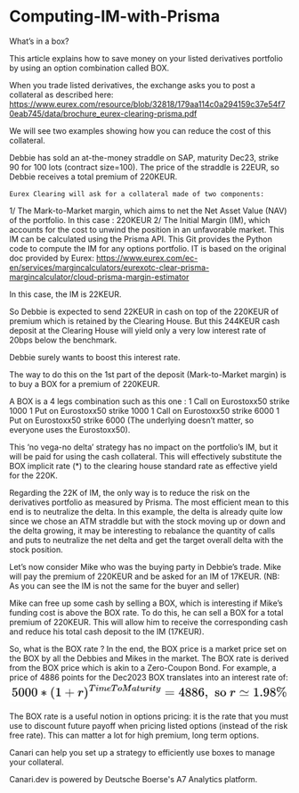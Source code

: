 # Computing-IM-with-Prisma

What’s in a box?

This article explains how to save money on your listed derivatives portfolio by using an option combination called BOX.

When you trade listed derivatives, the exchange asks you to post a collateral as described here:
https://www.eurex.com/resource/blob/32818/179aa114c0a294159c37e54f70eab745/data/brochure_eurex-clearing-prisma.pdf

We will see two examples showing how you can reduce the cost of this collateral.


Debbie has sold an at-the-money straddle on SAP, maturity Dec23, strike 90 for 100 lots (contract size=100). 
The price of the straddle is 22EUR, so Debbie receives a total premium of 220KEUR.

	Eurex Clearing will ask for a collateral made of two components:
1/ The Mark-to-Market margin, which aims to net the Net Asset Value (NAV) of the portfolio. In this case : 220KEUR
	2/ The Initial Margin (IM), which accounts for the cost to unwind the position in an unfavorable market. This IM can be calculated using the Prisma API. 
This Git provides the Python code to compute the IM for any options portfolio. IT is based on the original doc provided by Eurex:
https://www.eurex.com/ec-en/services/margincalculators/eurexotc-clear-prisma-margincalculator/cloud-prisma-margin-estimator

In this case, the IM is 22KEUR.

So Debbie is expected to send 22KEUR in cash on top of the 220KEUR of premium which is retained by the Clearing House. But this 244KEUR cash deposit at the Clearing House will yield only a very low interest rate of 20bps below the benchmark. 


Debbie surely wants to boost this interest rate. 


The way to do this on the 1st part of the deposit (Mark-to-Market margin) is to buy a BOX for a premium of 220KEUR.

A BOX is a 4 legs combination such as this one :
1 Call on Eurostoxx50 strike 1000
1 Put on Eurostoxx50 strike 1000
1 Call on Eurostoxx50 strike 6000
1 Put on Eurostoxx50 strike 6000
(The underlying doesn’t matter, so everyone uses the Eurostoxx50).

This ‘no vega-no delta’ strategy has no impact on the portfolio’s IM, but it will be paid for using the cash collateral. This will effectively substitute the BOX implicit rate (*) to the clearing house standard rate as effective yield for the 220K.

Regarding the 22K of IM, the only way is to reduce the risk on the derivatives portfolio as measured by Prisma. The most efficient mean to this end is to neutralize the delta. In this example, the delta is already quite low since we chose an ATM straddle but with the stock moving up or down and the delta growing, it may be interesting to rebalance the quantity of calls and puts to neutralize the net delta and get the target overall delta with the stock position.


Let’s now consider Mike who was the buying party in Debbie’s trade. 
Mike will pay the premium of 220KEUR and be asked for an IM of 17KEUR.
(NB: As you can see the IM is not the same for the buyer and seller)

Mike can free up some cash by selling a BOX, which is interesting if Mike’s funding cost is above the BOX rate.
To do this, he can sell a BOX for a total premium of 220KEUR. This will allow him to receive the corresponding cash and reduce his total cash deposit to the IM (17KEUR).



So, what is the BOX rate ?
In the end, the BOX price is a market price set on the BOX by all the Debbies and Mikes in the market.
The BOX rate is derived from the BOX price which is akin to a Zero-Coupon Bond.
For example, a price of 4886 points for the Dec2023 BOX translates into an interest rate of:
![Screenshot](box_rate_formula.png)



The BOX rate is a useful notion in options pricing: it is the rate that you must use to discount future payoff when pricing listed options (instead of the risk free rate). This can matter a lot for high premium, long term options.


Canari can help you set up a strategy to efficiently use boxes to manage your collateral.

Canari.dev is powered by Deutsche Boerse's A7 Analytics platform.




